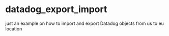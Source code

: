 # datadog_export_import
just an example on how to import and export Datadog objects from us to eu location
